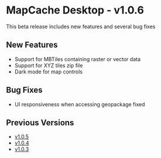 # MapCache Desktop - v1.0.6

This beta release includes new features and several bug fixes

## New Features
 * Support for MBTiles containing raster or vector data
 * Support for XYZ tiles zip file
 * Dark mode for map controls
 
## Bug Fixes
 * UI responsiveness when accessing geopackage fixed


## Previous Versions
 * [v1.0.5](https://github.com/ngageoint/mapcache-electron/blob/v1.0.5/changelog/v1.0.5.md)
 * [v1.0.4](https://github.com/ngageoint/mapcache-electron/blob/v1.0.5/changelog/v1.0.4.md)
 * [v1.0.3](https://github.com/ngageoint/mapcache-electron/blob/v1.0.5/changelog/v1.0.3.md)

